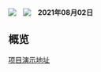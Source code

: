 <div style="display: flex;align-items: center">
  <img src="https://img.shields.io/badge/RE-说明文档-red.svg"/>&emsp;
  <img src="https://img.shields.io/badge/📩-tcyeee@outlook.com-green.svg"/>&emsp;
  <span style="font-weight:bold">2021年08月02日</span>
</div>







## 概览

[项目演示地址](http://utils.igo12.top)



